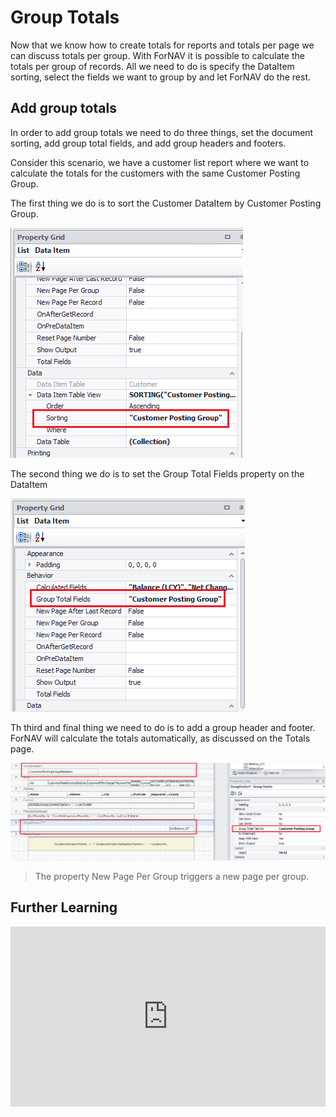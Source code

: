 # Group Totals

Now that we know how to create totals for reports and totals per page we can discuss totals per group. With ForNAV it is possible to calculate the totals per group of records. All we need to do is specify the DataItem sorting, select the fields we want to group by and let ForNAV do the rest.

## Add group totals

In order to add group totals we need to do three things, set the document sorting, add group total fields, and add group headers and footers.

Consider this scenario, we have a customer list report where we want to calculate the totals for the customers with the same Customer Posting Group.

The first thing we do is to sort the Customer DataItem by Customer Posting Group.

![Sorting](../_media/GroupTotalsSort.png)

The second thing we do is to set the Group Total Fields property on the DataItem

![Group Total Field](../_media/GroupTotalFields.png)

Th third and final thing we need to do is to add a group header and footer. ForNAV will calculate the totals automatically, as discussed on the Totals page.

![Group Total Field](../_media/GroupTotalSections.png)

> The property New Page Per Group triggers a new page per group.

## Further Learning

<div style="position: relative; padding-bottom: 57.05229793977813%; height: 0;">
    <iframe
        src="https://www.youtube.com/embed/yemM2uJmMS4?start=46&end=657"
        frameborder="0"
        webkitallowfullscreen
        mozallowfullscreen
        allowfullscreen
        style="position: absolute; top: 0; left: 0; width: 100%; height: 100%;">
    </iframe>
</div>